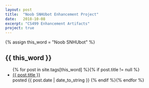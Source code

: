 ```yaml
---
layout: post
title:  "Noob SNHUbot Enhancement Project"
date:   2018-10-08
excerpt: "CS499 Enhancement Artifacts"
project: true
---
```


{% assign this_word = "Noob SNHUbot" %}

<article>
	<h2 id="{{ this_word }}" class="tag-heading">{{ this_word }}</h2>
	<ul>
    {% for post in site.tags[this_word] %}{% if post.title != null %}
        <li class="entry-title"><a href="{{ site.url }}{{ post.url }}" title="{{ post.title }}">{{ post.title }}</a></li> posted {{ post.date | date_to_string }}
    {% endif %}{% endfor %}
	</ul>
</article><!-- /.hentry -->
